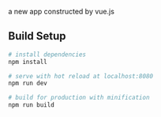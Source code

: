 a new app constructed by  vue.js

## Build Setup

``` bash
# install dependencies
npm install

# serve with hot reload at localhost:8080
npm run dev

# build for production with minification
npm run build
```


